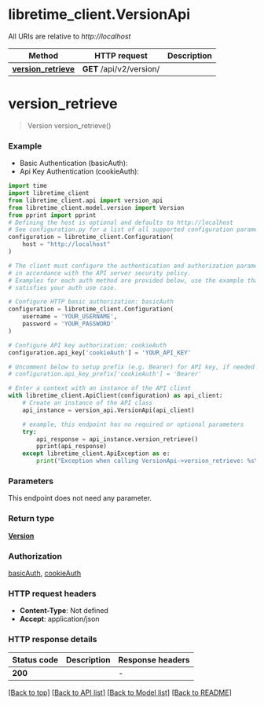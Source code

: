 # libretime_client.VersionApi

All URIs are relative to *http://localhost*

Method | HTTP request | Description
------------- | ------------- | -------------
[**version_retrieve**](VersionApi.md#version_retrieve) | **GET** /api/v2/version/ | 


# **version_retrieve**
> Version version_retrieve()



### Example

* Basic Authentication (basicAuth):
* Api Key Authentication (cookieAuth):

```python
import time
import libretime_client
from libretime_client.api import version_api
from libretime_client.model.version import Version
from pprint import pprint
# Defining the host is optional and defaults to http://localhost
# See configuration.py for a list of all supported configuration parameters.
configuration = libretime_client.Configuration(
    host = "http://localhost"
)

# The client must configure the authentication and authorization parameters
# in accordance with the API server security policy.
# Examples for each auth method are provided below, use the example that
# satisfies your auth use case.

# Configure HTTP basic authorization: basicAuth
configuration = libretime_client.Configuration(
    username = 'YOUR_USERNAME',
    password = 'YOUR_PASSWORD'
)

# Configure API key authorization: cookieAuth
configuration.api_key['cookieAuth'] = 'YOUR_API_KEY'

# Uncomment below to setup prefix (e.g. Bearer) for API key, if needed
# configuration.api_key_prefix['cookieAuth'] = 'Bearer'

# Enter a context with an instance of the API client
with libretime_client.ApiClient(configuration) as api_client:
    # Create an instance of the API class
    api_instance = version_api.VersionApi(api_client)

    # example, this endpoint has no required or optional parameters
    try:
        api_response = api_instance.version_retrieve()
        pprint(api_response)
    except libretime_client.ApiException as e:
        print("Exception when calling VersionApi->version_retrieve: %s\n" % e)
```


### Parameters
This endpoint does not need any parameter.

### Return type

[**Version**](Version.md)

### Authorization

[basicAuth](../README.md#basicAuth), [cookieAuth](../README.md#cookieAuth)

### HTTP request headers

 - **Content-Type**: Not defined
 - **Accept**: application/json


### HTTP response details

| Status code | Description | Response headers |
|-------------|-------------|------------------|
**200** |  |  -  |

[[Back to top]](#) [[Back to API list]](../README.md#documentation-for-api-endpoints) [[Back to Model list]](../README.md#documentation-for-models) [[Back to README]](../README.md)

